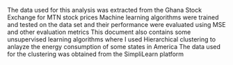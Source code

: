 The data used for this analysis was extracted from the Ghana Stock Exchange for MTN stock prices
Machine learning algorithms were trained and tested on the data set and their performance were evaluated using MSE and other evaluation metrics
This document also contains some unsupervised learning algorithms where I used Hierarchical clustering to anlayze the energy consumption of some states in America
The data used for the clustering was obtained from the SimpliLearn platform

